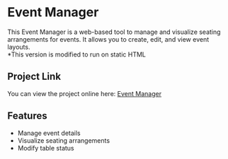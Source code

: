 # Event Manager

This Event Manager is a web-based tool to manage and visualize seating arrangements for events. It allows you to create, edit, and view event layouts.  
*This version is modified to run on static HTML

## Project Link

You can view the project online here: [Event Manager](https://tchanwangsa.github.io/EventManager/index.html)

## Features

- Manage event details
- Visualize seating arrangements
- Modify table status
